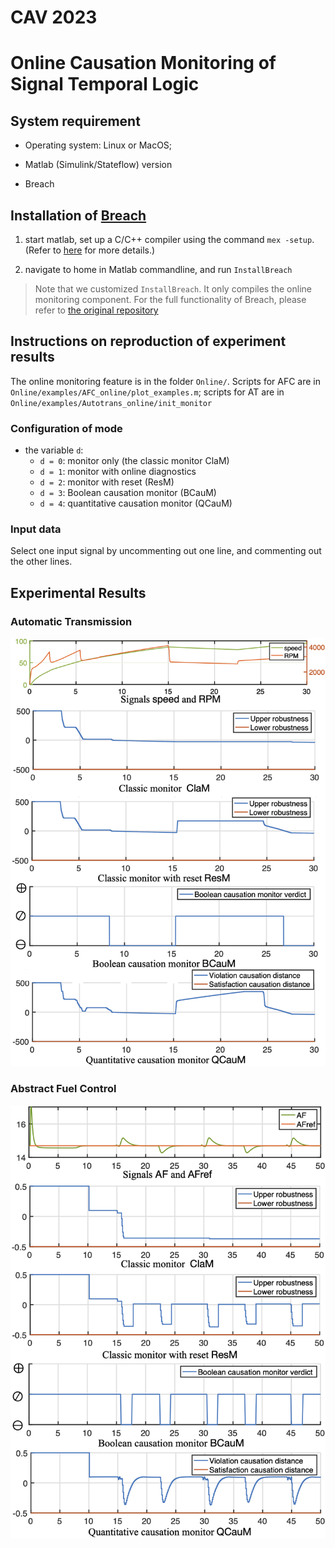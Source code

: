 # CAV 2023

# Online Causation Monitoring of Signal Temporal Logic

## System requirement

- Operating system: Linux or MacOS;

- Matlab (Simulink/Stateflow) version

- Breach

## Installation of [Breach](https://github.com/decyphir/breach)

 1. start matlab, set up a C/C++ compiler using the command `mex -setup`. (Refer to [here](https://www.mathworks.com/help/matlab/matlab_external/changing-default-compiler.html) for more details.)
  
 2. navigate to home in Matlab commandline, and run `InstallBreach`
  > Note that we customized `InstallBreach`. It only compiles the online monitoring component. For the full functionality of Breach, please refer to [the original repository](https://github.com/decyphir/breach)

## Instructions on reproduction of experiment results
 
 The online monitoring feature is in the folder `Online/`. Scripts for AFC are in `Online/examples/AFC_online/plot_examples.m`; scripts for AT are in `Online/examples/Autotrans_online/init_monitor`
 
### Configuration of mode

- the variable `d`:
  - `d = 0`: monitor only (the classic monitor ClaM)
  - `d = 1`: monitor with online diagnostics
  - `d = 2`: monitor with reset (ResM)
  - `d = 3`: Boolean causation monitor (BCauM)
  - `d = 4`: quantitative causation monitor (QCauM)

### Input data

Select one input signal by uncommenting out one line, and commenting out the other lines.

## Experimental Results

### Automatic Transmission
![experiment in paper](/Online/experiment/effect_AT.png)

### Abstract Fuel Control
![another example](/Online/experiment/effect_AFC.png)
